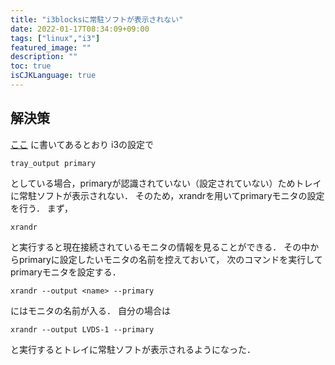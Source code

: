 ```yaml
---
title: "i3blocksに常駐ソフトが表示されない"
date: 2022-01-17T08:34:09+09:00
tags: ["linux","i3"]
featured_image: ""
description: ""
toc: true
isCJKLanguage: true
---
```


## 解決策
[ここ](https://www.reddit.com/r/i3wm/comments/3rrju7/nmapplet_not_showing_up/)
に書いてあるとおり
i3の設定で
```
tray_output primary
```
としている場合，primaryが認識されていない（設定されていない）ためトレイに常駐ソフトが表示されない．
そのため，xrandrを用いてprimaryモニタの設定を行う．
まず，
```
xrandr
```
と実行すると現在接続されているモニタの情報を見ることができる．
その中からprimaryに設定したいモニタの名前を控えておいて，
次のコマンドを実行してprimaryモニタを設定する．
```
xrandr --output <name> --primary
```
<name>にはモニタの名前が入る．
自分の場合は
```
xrandr --output LVDS-1 --primary
```
と実行するとトレイに常駐ソフトが表示されるようになった．

